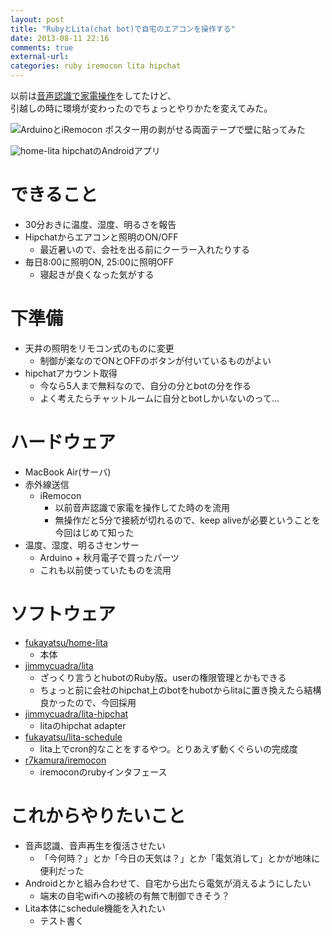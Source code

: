 ```yaml
---
layout: post
title: "RubyとLita(chat bot)で自宅のエアコンを操作する"
date: 2013-08-11 22:16
comments: true
external-url: 
categories: ruby iremocon lita hipchat
---
```


以前は[音声認識で家電操作](https://github.com/fukayatsu/room_bot/blob/master/julius/roombot.rb)をしてたけど、  
引越しの時に環境が変わったのでちょっとやりかたを変えてみた。

![ArduinoとiRemocon](https://lh6.googleusercontent.com/-kIVBmVmPATk/UgOX0He2ECI/AAAAAAAAPFs/QtRvi0Pc464/w701-h526-no/IMG_20130808_220558.jpg)
ポスター用の剥がせる両面テープで壁に貼ってみた

![home-lita](https://dl.dropboxusercontent.com/u/85825/blog/image/20130811/home-lita.png)
hipchatのAndroidアプリ

# できること
- 30分おきに温度、湿度、明るさを報告
- Hipchatからエアコンと照明のON/OFF
    - 最近暑いので、会社を出る前にクーラー入れたりする
- 毎日8:00に照明ON, 25:00に照明OFF
    - 寝起きが良くなった気がする

# 下準備
- 天井の照明をリモコン式のものに変更
    - 制御が楽なのでONとOFFのボタンが付いているものがよい
- hipchatアカウント取得
    - 今なら5人まで無料なので、自分の分とbotの分を作る
    - よく考えたらチャットルームに自分とbotしかいないのって...

# ハードウェア
- MacBook Air(サーバ)
- 赤外線送信
    - iRemocon
        - 以前音声認識で家電を操作してた時のを流用
        - 無操作だと5分で接続が切れるので、keep aliveが必要ということを今回はじめて知った
- 温度、湿度、明るさセンサー
    - Arduino + 秋月電子で買ったパーツ
    - これも以前使っていたものを流用

# ソフトウェア
- [fukayatsu/home-lita](https://github.com/fukayatsu/home-lita)
    - 本体
- [jimmycuadra/lita](https://github.com/jimmycuadra/lita)
    - ざっくり言うとhubotのRuby版。userの権限管理とかもできる
    - ちょっと前に会社のhipchat上のbotをhubotからlitaに置き換えたら結構良かったので、今回採用
- [jimmycuadra/lita-hipchat](https://github.com/jimmycuadra/lita-hipchat)
    - litaのhipchat adapter
- [fukayatsu/lita-schedule](https://github.com/fukayatsu/lita-schedule)
    - lita上でcron的なことをするやつ。とりあえず動くぐらいの完成度
- [r7kamura/iremocon](https://github.com/r7kamura/iremocon)
    - iremoconのrubyインタフェース

# これからやりたいこと
- 音声認識、音声再生を復活させたい
    - 「今何時？」とか「今日の天気は？」とか「電気消して」とかが地味に便利だった
- Androidとかと組み合わせて、自宅から出たら電気が消えるようにしたい
    - 端末の自宅wifiへの接続の有無で制御できそう？
- Lita本体にschedule機能を入れたい
    - テスト書く
